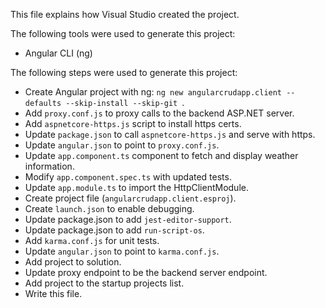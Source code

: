 This file explains how Visual Studio created the project.

The following tools were used to generate this project:
- Angular CLI (ng)

The following steps were used to generate this project:
- Create Angular project with ng: `ng new angularcrudapp.client --defaults --skip-install --skip-git `.
- Add `proxy.conf.js` to proxy calls to the backend ASP.NET server.
- Add `aspnetcore-https.js` script to install https certs.
- Update `package.json` to call `aspnetcore-https.js` and serve with https.
- Update `angular.json` to point to `proxy.conf.js`.
- Update `app.component.ts` component to fetch and display weather information.
- Modify `app.component.spec.ts` with updated tests.
- Update `app.module.ts` to import the HttpClientModule.
- Create project file (`angularcrudapp.client.esproj`).
- Create `launch.json` to enable debugging.
- Update package.json to add `jest-editor-support`.
- Update package.json to add `run-script-os`.
- Add `karma.conf.js` for unit tests.
- Update `angular.json` to point to `karma.conf.js`.
- Add project to solution.
- Update proxy endpoint to be the backend server endpoint.
- Add project to the startup projects list.
- Write this file.

